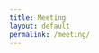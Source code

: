 ```yaml
---
title: Meeting
layout: default
permalink: /meeting/
---
```


<div id="jaas-container" style="height: 700px; width: 100%;"></div>
<script src="https://8x8.vc/external_api.js"></script>
<script>
    const domain = "8x8.vc";
    const options = {
        roomName: "rykerrmedicalmeeting", // <-- match the room you used when generating JWT
        width: "100%",
        height: 700,
        parentNode: document.querySelector('#jaas-container'),
        jwt: "PASTE-YOUR-GENERATED-JWT-HERE"
    };

    const api = new JitsiMeetExternalAPI(domain, options);
</script>



